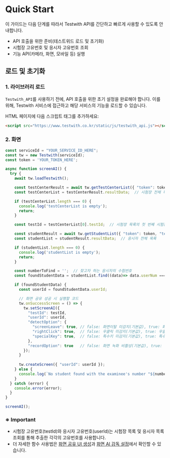 # Quick Start
 
이 가이드는 다음 단계를 따라서 Testwith API를 간단하고 빠르게 사용할 수 있도록 안내합니다.

- API 호출을 위한 준비(테스트위드 로드 및 초기화)
- 시험장 고유번호 및 응시자 고유번호 조회
- 기능 API(카메라, 화면, 모바일 등) 실행

## 로드 및 초기화
### 1. 라이브러리 로드
`Testwith_API`를 사용하기 전에, API 호출을 위한 초기 설정을 완료해야 합니다. 이를 위해, Testwith 서비스에 접근하고 해당 서비스의 기능을 로드할 수 있습니다.

HTML 페이지에 다음 스크립트 태그를 추가하세요:
```html
<script src="https://www.testwith.co.kr/static/js/testwith_api.js"></script>
```

### 2. 화면

```JavaScript
const serviceId = "YOUR_SERVICE_ID_HERE";
const tw = new Testwith(serviceId);
const token = 'YOUR_TOKEN_HERE';

async function screenAI() {
  try {
    await tw.loadTestwith();

    const testCenterResult = await tw.getTestCenterList({ "token": token });
    const testCenterList = testCenterResult.resultData;  // 시험장 전체 목록

    if (testCenterList.length === 0) {
      console.log('testCenterList is empty');
      return;
    }

    const testId = testCenterList[0].testId;  // 시험장 목록의 첫 번째 시험장 고유번호를 가져옵니다.

    const studentResult = await tw.getStudentList({ "token": token, "testId": testId });
    const studentList = studentResult.resultData;  // 응시자 전체 목록

    if (studentList.length === 0) {
      console.log('studentList is empty');
      return;
    }

    const numberToFind = '';  // 찾고자 하는 응시자의 수험번호
    const foundStudentData = studentList.find((data)=> data.userNum === numberToFind);

    if (foundStudentData) {
      const userId = foundStudentData.userId;

      // 화면 공유 성공 시 실행할 코드
      tw.onSuccessScreen = () => {
        tw.setScreenAI({
          "testId": testId,
          "userId": userId,
          "detectOption": {
            "screenLeave": true, // false: 화면이탈 미감지(기본값), true: 화면이탈 감지
            "rightClick": true,  // false: 우클릭 미감지(기본값), true: 우클릭 감지
            "specialKey": true,  // false: 특수키 미감지(기본값), true: 특수키 감지
          },
          "recordOption": true   // false: 화면 녹화 비활성(기본값), true: 화면 녹화 활성
        });
      }
      
      tw.createScreen({ "userId": userId });
    } else {
      console.log(`No student found with the examinee's number "${numberToFind}"`);
    }
  } catch (error) {
    console.error(error);
  }
}

screenAI();
```

### ※ Important
- 시험장 고유번호(testId)와 응시자 고유번호(userId)는 시험장 목록 및 응시자 목록 조회를 통해 추출한 각각의 고유번호를 사용합니다.
- 더 자세한 함수 사용법은 [화면 공유 UI 생성]()과 [화면 AI 감독 설정]()에서 확인할 수 있습니다.



